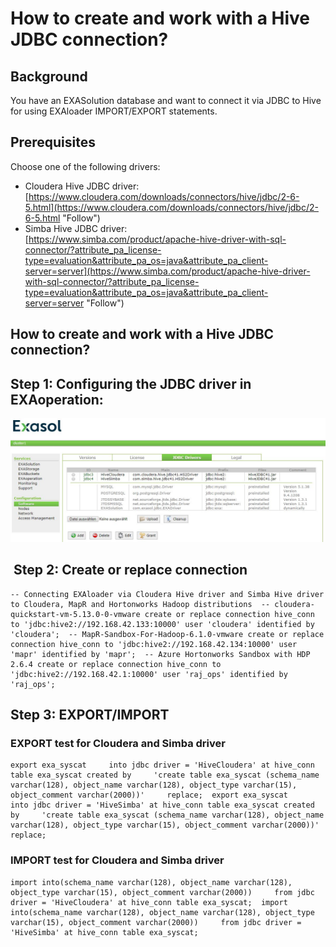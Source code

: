 # How to create and work with a Hive JDBC connection? 
## Background

You have an EXASolution database and want to connect it via JDBC to Hive for using EXAloader IMPORT/EXPORT statements.

## Prerequisites

Choose one of the following drivers:

* Cloudera Hive JDBC driver:  
[https://www.cloudera.com/downloads/connectors/hive/jdbc/2-6-5.html](https://www.cloudera.com/downloads/connectors/hive/jdbc/2-6-5.html "Follow")
* Simba Hive JDBC driver:  
[https://www.simba.com/product/apache-hive-driver-with-sql-connector/?attribute_pa_license-type=evaluation&attribute_pa_os=java&attribute_pa_client-server=server](https://www.simba.com/product/apache-hive-driver-with-sql-connector/?attribute_pa_license-type=evaluation&attribute_pa_os=java&attribute_pa_client-server=server "Follow")

## How to create and work with a Hive JDBC connection?

## Step 1: Configuring the JDBC driver in EXAoperation:

![](images/exaop_jdbc_config.jpg)

##  Step 2: Create or replace connection


```"code-sql"
-- Connecting EXAloader via Cloudera Hive driver and Simba Hive driver to Cloudera, MapR and Hortonworks Hadoop distributions  -- cloudera-quickstart-vm-5.13.0-0-vmware create or replace connection hive_conn to 'jdbc:hive2://192.168.42.133:10000' user 'cloudera' identified by 'cloudera';  -- MapR-Sandbox-For-Hadoop-6.1.0-vmware create or replace connection hive_conn to 'jdbc:hive2://192.168.42.134:10000' user 'mapr' identified by 'mapr';  -- Azure Hortonworks Sandbox with HDP 2.6.4 create or replace connection hive_conn to 'jdbc:hive2://192.168.42.1:10000' user 'raj_ops' identified by 'raj_ops'; 
```
## Step 3: EXPORT/IMPORT

### EXPORT test for Cloudera and Simba driver


```"code-sql"
export exa_syscat     into jdbc driver = 'HiveCloudera' at hive_conn table exa_syscat created by     'create table exa_syscat (schema_name varchar(128), object_name varchar(128), object_type varchar(15), object_comment varchar(2000))'     replace;  export exa_syscat     into jdbc driver = 'HiveSimba' at hive_conn table exa_syscat created by     'create table exa_syscat (schema_name varchar(128), object_name varchar(128), object_type varchar(15), object_comment varchar(2000))'     replace; 
```
### IMPORT test for Cloudera and Simba driver


```"code-sql"
import into(schema_name varchar(128), object_name varchar(128), object_type varchar(15), object_comment varchar(2000))     from jdbc driver = 'HiveCloudera' at hive_conn table exa_syscat;  import into(schema_name varchar(128), object_name varchar(128), object_type varchar(15), object_comment varchar(2000))     from jdbc driver = 'HiveSimba' at hive_conn table exa_syscat;  
```
